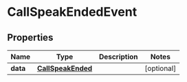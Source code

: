 # CallSpeakEndedEvent

## Properties
Name | Type | Description | Notes
------------ | ------------- | ------------- | -------------
**data** | [**CallSpeakEnded**](CallSpeakEnded.md) |  |  [optional]
